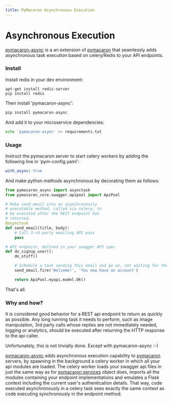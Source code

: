 ```yaml
---
title: PyMacaron Asynchronous Execution
---
```


Asynchronous Execution
======================

[pymacaron-async](https://github.com/pymacaron/pymacaron-async) is a an
extension of [pymacaron](http://pymacaron.com) that seamlessly adds
asynchronous task execution based on celery/Redis to your API endpoints.

### Install

Install redis in your dev environment:

```shell
apt-get install redis-server
pip install redis
```

Then install 'pymacaron-async':

```bash
pip install pymacaron-async
```

And add it to your microservice dependencies:

```bash
echo 'pymacaron-async' >> requirements.txt
```

### Usage

Instruct the pymacaron server to start celery workers by adding the following
line in 'pym-config.yaml':

```yaml
with_async: true
```

And make python methods asynchronous by decorating them as follows:

```python
from pymacaron_async import asynctask
from pymacaron_core.swagger.apipool import ApiPool

# Make send_email into an asynchronously
# executable method, called via celery, to
# be executed after the REST endpoint has
# returned.
@asynctask
def send_email(title, body):
    # Call 3-rd party emailing API pass
    pass

# API endpoint, defined in your swagger API spec
def do_signup_user():
    do_stuff()

    # Schedule a task sending this email and go on, not waiting for the result
    send_email.fire('Welcome!', 'You now have an account')

    return ApiPool.myapi.model.Ok()
```

That's all.

### Why and how?

It is considered good behavior for a REST api endpoint to return as quickly as
possible. Any long running task it needs to perform, such as image
manipulation, 3rd party calls whose replies are not immediately needed, logging
or analytics, should be executed after returning the HTTP response to the api
caller.

Unfortunately, this is not trivially done. Except with pymacaron-async :-)

[pymacaron-async](https://github.com/pymacaron/pymacaron-async) adds
asynchronous execution capability to
[pymacaron](https://github.com/pymacaron/pymacaron) servers, by spawning in the
background a celery worker in which all your api modules are loaded. The celery
worker loads your swagger api files in just the same way as for [pymacaron
services](https://github.com/pymacaron/pymacaron/blob/master/pymacaron/__init__.py)
object does, imports all the modules containing your endpoint implementations
and emulates a Flask context including the current user's authentication
details. That way, code executed asynchronously in a celery task sees exactly
the same context as code executing synchronously in the endpoint method.
